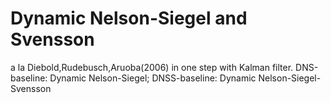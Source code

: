 # Dynamic Nelson-Siegel and Svensson
a la Diebold,Rudebusch,Aruoba(2006) in one step with Kalman filter.
DNS-baseline: Dynamic Nelson-Siegel; DNSS-baseline: Dynamic Nelson-Siegel-Svensson

